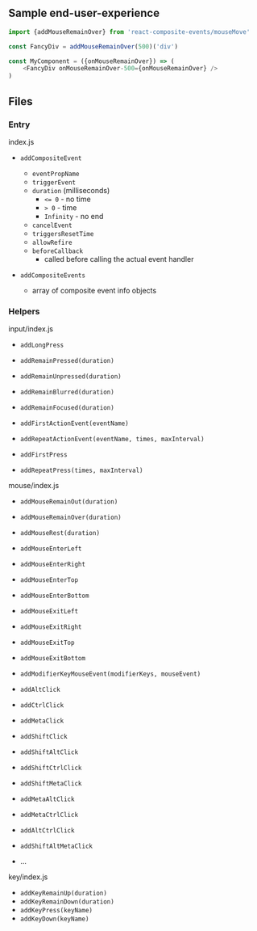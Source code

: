 ## Sample end-user-experience

```js
import {addMouseRemainOver} from 'react-composite-events/mouseMove'

const FancyDiv = addMouseRemainOver(500)('div')

const MyComponent = ({onMouseRemainOver}) => (
    <FancyDiv onMouseRemainOver-500={onMouseRemainOver} />
)
```

## Files

### Entry

index.js

- `addCompositeEvent`
  * `eventPropName`
  * `triggerEvent`
  * `duration` (milliseconds)
    - `<= 0` - no time
    - `> 0` - time
    - `Infinity` - no end
  * `cancelEvent`
  * `triggersResetTime`
  * `allowRefire`
  * `beforeCallback`
    - called before calling the actual event handler

- `addCompositeEvents`
  * array of composite event info objects


### Helpers

input/index.js
- `addLongPress`
- `addRemainPressed(duration)`
- `addRemainUnpressed(duration)`
- `addRemainBlurred(duration)`
- `addRemainFocused(duration)`

- `addFirstActionEvent(eventName)`
- `addRepeatActionEvent(eventName, times, maxInterval)`
- `addFirstPress`
- `addRepeatPress(times, maxInterval)`

mouse/index.js
- `addMouseRemainOut(duration)`
- `addMouseRemainOver(duration)`
- `addMouseRest(duration)`

- `addMouseEnterLeft`
- `addMouseEnterRight`
- `addMouseEnterTop`
- `addMouseEnterBottom`
- `addMouseExitLeft`
- `addMouseExitRight`
- `addMouseExitTop`
- `addMouseExitBottom`

- `addModifierKeyMouseEvent(modifierKeys, mouseEvent)`
- `addAltClick`
- `addCtrlClick`
- `addMetaClick`
- `addShiftClick`
- `addShiftAltClick`
- `addShiftCtrlClick`
- `addShiftMetaClick`
- `addMetaAltClick`
- `addMetaCtrlClick`
- `addAltCtrlClick`
- `addShiftAltMetaClick`
- ...

key/index.js
- `addKeyRemainUp(duration)`
- `addKeyRemainDown(duration)`
- `addKeyPress(keyName)`
- `addKeyDown(keyName)`
